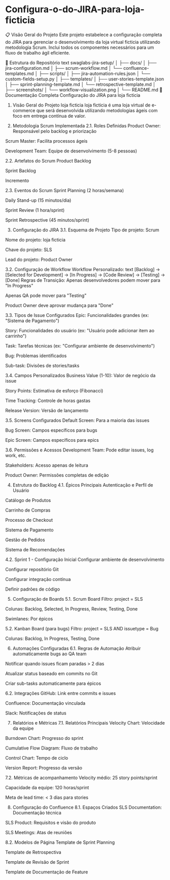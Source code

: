 # Configura-o-do-JIRA-para-loja-ficticia

📋 Visão Geral do Projeto
Este projeto estabelece a configuração completa do JIRA para gerenciar o desenvolvimento da loja virtual ficticia utilizando metodologia Scrum. Inclui todos os componentes necessários para um fluxo de trabalho ágil eficiente.

🎯 Estrutura do Repositório
text
swaglabs-jira-setup/
│
├── docs/
│   ├── jira-configuration.md
│   ├── scrum-workflow.md
│   └── confluence-templates.md
│
├── scripts/
│   ├── jira-automation-rules.json
│   └── custom-fields-setup.py
│
├── templates/
│   ├── user-stories-template.json
│   ├── sprint-planning-template.md
│   └── retrospective-template.md
│
├── screenshots/
│   └── workflow-visualization.png
│
└── README.md
📖 Documentação Completa
Configuração do JIRA para loja ficticia
1. Visão Geral do Projeto loja ficticia
loja ficticia é uma loja virtual de e-commerce que será desenvolvida utilizando metodologias ágeis com foco em entrega contínua de valor.

2. Metodologia Scrum Implementada
2.1. Roles Definidas
Product Owner: Responsável pelo backlog e priorização

Scrum Master: Facilita processos ágeis

Development Team: Equipe de desenvolvimento (5-8 pessoas)

2.2. Artefatos do Scrum
Product Backlog

Sprint Backlog

Incremento

2.3. Eventos do Scrum
Sprint Planning (2 horas/semana)

Daily Stand-up (15 minutos/dia)

Sprint Review (1 hora/sprint)

Sprint Retrospective (45 minutos/sprint)

3. Configuração do JIRA
3.1. Esquema de Projeto
Tipo de projeto: Scrum

Nome do projeto: loja ficticia

Chave do projeto: SLS

Lead do projeto: Product Owner

3.2. Configuração de Workflow
Workflow Personalizado:
text
[Backlog] → [Selected for Development] → [In Progress] → [Code Review] → [Testing] → [Done]
Regras de Transição:
Apenas desenvolvedores podem mover para "In Progress"

Apenas QA pode mover para "Testing"

Product Owner deve aprovar mudança para "Done"

3.3. Tipos de Issue Configurados
Epic: Funcionalidades grandes (ex: "Sistema de Pagamento")

Story: Funcionalidades do usuário (ex: "Usuário pode adicionar item ao carrinho")

Task: Tarefas técnicas (ex: "Configurar ambiente de desenvolvimento")

Bug: Problemas identificados

Sub-task: Divisões de stories/tasks

3.4. Campos Personalizados
Business Value (1-10): Valor de negócio da issue

Story Points: Estimativa de esforço (Fibonacci)

Time Tracking: Controle de horas gastas

Release Version: Versão de lançamento

3.5. Screens Configurados
Default Screen: Para a maioria das issues

Bug Screen: Campos específicos para bugs

Epic Screen: Campos específicos para epics

3.6. Permissões e Acessos
Development Team: Pode editar issues, log work, etc.

Stakeholders: Acesso apenas de leitura

Product Owner: Permissões completas de edição

4. Estrutura do Backlog
4.1. Épicos Principais
Autenticação e Perfil de Usuário

Catálogo de Produtos

Carrinho de Compras

Processo de Checkout

Sistema de Pagamento

Gestão de Pedidos

Sistema de Recomendações

4.2. Sprint 1 - Configuração Inicial
Configurar ambiente de desenvolvimento

Configurar repositório Git

Configurar integração contínua

Definir padrões de código

5. Configuração de Boards
5.1. Scrum Board
Filtro: project = SLS

Colunas: Backlog, Selected, In Progress, Review, Testing, Done

Swimlanes: Por épicos

5.2. Kanban Board (para bugs)
Filtro: project = SLS AND issuetype = Bug

Colunas: Backlog, In Progress, Testing, Done

6. Automações Configuradas
6.1. Regras de Automação
Atribuir automaticamente bugs ao QA team

Notificar quando issues ficam paradas > 2 dias

Atualizar status baseado em commits no Git

Criar sub-tasks automaticamente para épicos

6.2. Integrações
GitHub: Link entre commits e issues

Confluence: Documentação vinculada

Slack: Notificações de status

7. Relatórios e Métricas
7.1. Relatórios Principais
Velocity Chart: Velocidade da equipe

Burndown Chart: Progresso do sprint

Cumulative Flow Diagram: Fluxo de trabalho

Control Chart: Tempo de ciclo

Version Report: Progresso da versão

7.2. Métricas de acompanhamento
Velocity médio: 25 story points/sprint

Capacidade da equipe: 120 horas/sprint

Meta de lead time: < 3 dias para stories

8. Configuração do Confluence
8.1. Espaços Criados
SLS Documentation: Documentação técnica

SLS Product: Requisitos e visão do produto

SLS Meetings: Atas de reuniões

8.2. Modelos de Página
Template de Sprint Planning

Template de Retrospectiva

Template de Revisão de Sprint

Template de Documentação de Feature
